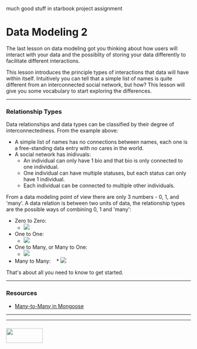 much good stuff in starbook project assignment

# Data Modeling 2
The last lesson on data modeling got you thinking about how users will interact with your data and the possiblity of storing your data differently to facilitate different interactions.

This lesson introduces the principle types of interactions that data will have within itself.  Intuitively you can tell that a simple list of names is quite different from an interconnected social network, but how?  This lesson will give you some vocabulary to start exploring the differences.  
___
### Relationship Types
Data relationships and data types can be classified by their degree of interconnectedness.  From the example above: 
* A simple list of names has no connections between names, each one is a free-standing data entry with no cares in the world.
* A social network has inidivuals:  
    * An individual can only have 1 bio and that bio is only connected to one individual.  
    * One individual can have multiple statuses, but each status can only have 1 individual.  
    * Each individual can be connected to multiple other individuals. 
     
From a data modeling point of view there are only 3 numbers - 0, 1, and 'many'.  A data relation is between two units of data, the relationship types are the possible ways of combining 0, 1 and 'many':
* Zero to Zero:
    * ![](./data-relations-png/0-0.png)
* One to One:
    * ![](./data-relations-png/1-1.png)
* One to Many,  or Many to One:
    * ![](./data-relations-png/m-1.png)
* Many to Many:
    * ![](./data-relations-png/m-m.png)

That's about all you need to know to get started.  
___

### Resources

* [Many-to-Many in Mongoose](https://github.com/elewa-academy/General-Resources/blob/master/backend-libraries/mongoose.md)

___
___
### <a href="http://elewa.education/blog" target="_blank"><img src="https://user-images.githubusercontent.com/18554853/34921062-506450ae-f97d-11e7-875f-6feeb26ad72d.png" width="100" height="40"/></a>
